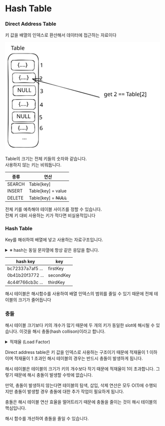 # Hash Table

### Direct Address Table <a href="#direct_address_table" id="direct_address_table"></a>

키 값을 배열의 인덱스로 환산해서 데이터에 접근하는 자료이다

<img src="../../../.gitbook/assets/file.excalidraw (6).svg" alt="" class="gitbook-drawing">

Table의 크기는 전체 키들의 숫자와 같습니다.\
사용하지 않는 키는 비워둡니다.

| 종류     | 연산                      |
| ------ | ----------------------- |
| SEARCH |  Table\[key]            |
| INSERT |  Table\[key] = value    |
| DELETE |  Table\[key] = ~~NULL~~ |

전체 키를 예측해야 테이블 사이즈를 정할 수 있습니다.\
전체 키 대비 사용하는 키가 적다면 비실용적입니다

### Hash Table

Key를 해쉬하여 배열에 넣고 사용하는 자료구조입니다.

<details>

<summary>※ hash는 동일 문자열에 항상 같은 응답을 합니다.</summary>

```java
String hased(String raw) throws NoSuchAlgorithmException {
    MessageDigest digest = MessageDigest.getInstance("SHA-256");
    StringBuilder hexString = new StringBuilder();
    for (byte b : digest.digest(raw.getBytes(StandardCharsets.UTF_8))) {
        String hex = Integer.toHexString(0xff & b);
        if (hex.length() == 1) {
            hexString.append('0');
        }
        hexString.append(hex);
    }
    return hexString.toString();
}
```

</details>

| hash key         | key       |
| ---------------- | --------- |
| bc72337a7af5 ... | firstKey  |
| 0b41b20f3772 ... | secondKey |
| 4c44f766cb3c ... | thirdKey  |

해시 테이블은 해시함수를 사용하여 배열 인덱스의 범위를 줄일 수 있기 때문에 전체 테이블의 크기가 줄어듭니다

### 충돌

해시 테이블 크기보다 키의 개수가 많기 때문에 두 개의 키가 동일한 slot에 해시될 수 있습니다. 이것을 해시 충돌(hash collison)이라고 합니다.

<details>

<summary>적재율 (Load Factor)</summary>

해시 테이블의 크기 대비, 키의 개수

```
적재율(a) = n/m (n: 키의 개수, m: 테이블의 크기)
```

</details>

Direct address table은 키 값을 인덱스로 사용하는 구조이기 때문에 적재율이 1 이하이며 적재율이 1 초과인 해시 테이블의 경우는 반드시 충돌이 발생하게 됩니다.

해시 테이블은 테이블의 크기가 키의 개수보다 작기 때문에 적재율이 1이 초과합니다. 그렇기 때문에 해시 충돌이 발생할 수밖에 없습니다.

만약, 충돌이 발생하지 않는다면 테이블의 탐색, 삽입, 삭제 연산은 모두 O(1)에 수행되지만 충돌이 발생할 경우 충돌에 대한 추가 작업이 필요하게 됩니다.

충돌은 해시 테이블 연산 효율을 떨어트리기 때문에 충돌을 줄이는 것이 해시 테이블의 핵심입니다.

해시 함수를 개선하여 충돌을 줄일 수 있습니다.
